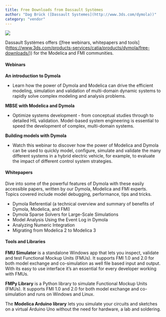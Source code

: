 ```yaml
---
title: Free Downloads from Dassault Systèmes
author: "Dag Brück ([Dassault Systemes](http://www.3ds.com/dymola))"
category: "vendor"
---
```


![](whitepaper-cropped.png)


Dassault Systèmes offers ([free webinars, whitepapers and tools]
(https://www.3ds.com/products-services/catia/products/dymola/free-downloads/))
for the Modelica and FMI communities.

#### Webinars

**An introduction to Dymola**
- Learn how the power of Dymola and Modelica can drive the efficient modeling,
simulation and validation of multi-domain dynamic systems to rapidly solve
complex modeling and analysis problems.

**MBSE with Modelica and Dymola**
- Optimize systems development - from conceptual studies through to detailed
HIL validation. Model-based system engineering is essential to speed the development
of complex, multi-domain systems.

**Building models with Dymola**
- Watch this webinar to discover how the power of Modelica and Dymola can be used
to quickly model, configure, simulate and validate the many different systems in a
hybrid electric vehicle, for example, to evaluate the impact of different control
system strategies.


#### Whitepapers

Dive into some of the powerful features of Dymola with these easily accessible papers,
written by our Dymola, Modelica and FMI experts. Topics covered include model debugging,
performance, tips and tricks.
- Dymola Referential (a technical overview and summary of benefits of Dymola, Modelica, and FMI)
- Dymola Sparse Solvers for Large-Scale Simulations
- Model Analysis Using the Event Log in Dymola
- Analyzing Numeric Integration
- Migrating from Modelica 2 to Modelica 3

#### Tools and Libraries

**FMU Simulator** is a standalone Windows app that lets you inspect, validate and test
Functional Mockup Units (FMUs). It supports FMI 1.0 and 2.0 for both model exchange
and co-simulation as well file based input and output. With its easy to use interface
it’s an essential for every developer working with FMUs.

**FMPy Library** is a Python library to simulate Functional Mockup Units (FMUs).
It supports FMI 1.0 and 2.0 for both model exchange and co-simulation and runs
on Windows and Linux.

The **Modelica Arduino library** lets you simulate your circuits and sketches on a
virtual Arduino Uno without the need for hardware, a lab and soldering.
